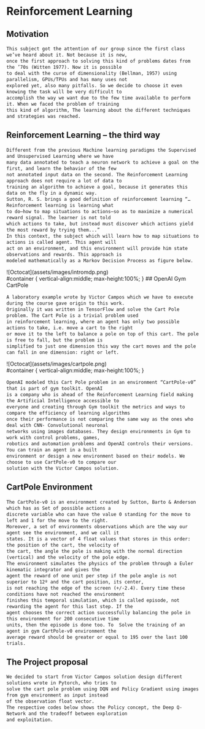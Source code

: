 # Reinforcement Learning

## Motivation

    This subject got the attention of our group since the first class we’ve heard about it. Not because it is new, 
    once the first approach to solving this kind of problems dates from the ’70s (Witten 1977). Now it is possible 
    to deal with the curse of dimensionality (Bellman, 1957) using parallelism, GPUs/TPUs and has many uses not 
    explored yet, also many pitfalls. So we decide to choose it even knowing the task will be very difficult to 
    accomplish the way we want due to the few time available to perform it. When we faced the problem of training
    this kind of algorithm, The learning about the different techniques and strategies was reached.

## Reinforcement Learning – the third way

    Different from the previous Machine learning paradigms the Supervised and Unsupervised Learning where we have 
    many data annotated to teach a neuron network to achieve a goal on the first, and learn the behavior of the few
    not annotated input data on the second. The Reinforcement Learning approach does not require a lot of data to 
    training an algorithm to achieve a goal, because it generates this data on the fly in a dynamic way.
    Sutton, R. S. brings a good definition of reinforcement learning “… Reinforcement learning is learning what 
    to do—how to map situations to actions—so as to maximize a numerical reward signal. The learner is not told 
    which actions to take, but instead must discover which actions yield the most reward by trying them...”
    In this context, the subject which will learn how to map situations to actions is called agent. This agent will
    act on an environment, and this environment will provide him state observations and rewards. This approach is 
    modeled mathematically as a Markov Decision Process as figure below.
<div id="container">
    ![Octocat](assets/images/intromdp.png)
</div>
#container {
    vertical-align:middle;
    max-height:100%;
}
##  OpenAI Gym CartPole

    A laboratory example wrote by Victor Campos which we have to execute during the course gave origin to this work.
    Originally it was written in TensorFlow and solve the Cart Pole problem. The Cart Pole is a trivial problem used
    in reinforcement learning, where an agent has only two possible actions to take, i.e. move a cart to the right
    or move it to the left to balance a pole on top of this cart. The pole is free to fall, but the problem is 
    simplified to just one dimension this way the cart moves and the pole can fall in one dimension: right or left.
<div id="container">
    ![Octocat](assets/images/cartpole.png)
</div>
#container {
    vertical-align:middle;
    max-height:100%;
}
    
    OpenAI modeled this Cart Pole problem in an environment “CartPole-v0” that is part of gym toolkit. OpenAI 
    is a company who is ahead of the Reinforcement Learning field making the Artificial Intelligence accessible to 
    everyone and creating through Gym toolkit the metrics and ways to compare the efficiency of learning algorithms
    once their performance is not comparing the same way as the ones who deal with CNN- Convolutional neuronal 
    networks using images databases. They design environments in Gym to work with control problems, games, 
    robotics and automation problems and OpenAI controls their versions. You can train an agent in a built 
    environment or design a new environment based on their models. We choose to use CartPole-v0 to compare our
    solution with the Victor Campos solution.

## CartPole Environment

    The CartPole-v0 is an environment created by Sutton, Barto & Anderson which has as Set of possible actions a 
    discrete variable who can have the value 0 standing for the move to left and 1 for the move to the right. 
    Moreover, a set of environments observations which are the way our agent see the environment, and we call it
    states. It is a vector of 4 float values that stores in this order: the position of the cart, the velocity of
    the cart, the angle the pole is making with the normal direction (vertical) and the velocity of the pole edge.
    The environment simulates the physics of the problem through a Euler kinematic integrator and gives the 
    agent the reward of one unit per step if the pole angle is not superior to 12º and the cart position, its center,
    is not reaching the edge of the screen (+/-2.4). Every time these conditions have not reached the environment
    finishes this temporal simulation, which is called episode, not rewarding the agent for this last step. If the 
    agent chooses the correct action successfully balancing the pole in this environment for 200 consecutive time 
    units, then the episode is done too. To  Solve the training of an agent in gym CartPole-v0 environment the 
    average reward should be greater or equal to 195 over the last 100 trials.

## The Project proposal

    We decided to start from Victor Campos solution design different solutions wrote in Pytorch, who tries to 
    solve the cart pole problem using DQN and Policy Gradient using images from gym environment as input instead 
    of the observation float vector.
    The respective codes below shows the Policy concept, the Deep Q-Network and the tradeoff between exploration 
    and exploitation.
